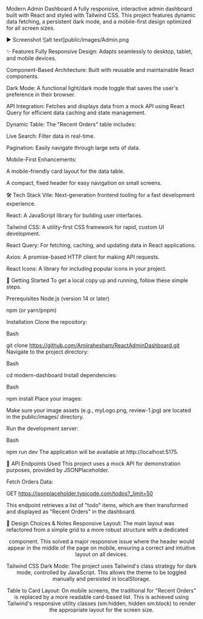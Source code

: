 Modern Admin Dashboard
A fully responsive, interactive admin dashboard built with React and styled with Tailwind CSS. This project features dynamic data fetching, a persistent dark mode, and a mobile-first design optimized for all screen sizes.



► Screenshot
![alt text]public/images/Admin.png

✨ Features
Fully Responsive Design: Adapts seamlessly to desktop, tablet, and mobile devices.

Component-Based Architecture: Built with reusable and maintainable React components.

Dark Mode: A functional light/dark mode toggle that saves the user's preference in their browser.

API Integration: Fetches and displays data from a mock API using React Query for efficient data caching and state management.

Dynamic Table: The "Recent Orders" table includes:

Live Search: Filter data in real-time.

Pagination: Easily navigate through large sets of data.

Mobile-First Enhancements:

A mobile-friendly card layout for the data table.

A compact, fixed header for easy navigation on small screens.

🛠️ Tech Stack
Vite: Next-generation frontend tooling for a fast development experience.

React: A JavaScript library for building user interfaces.

Tailwind CSS: A utility-first CSS framework for rapid, custom UI development.

React Query: For fetching, caching, and updating data in React applications.

Axios: A promise-based HTTP client for making API requests.

React Icons: A library for including popular icons in your project.

🚀 Getting Started
To get a local copy up and running, follow these simple steps.

Prerequisites
Node.js (version 14 or later)

npm (or yarn/pnpm)

Installation
Clone the repository:

Bash

git clone https://github.com/Amiirahesham/ReactAdminDashboard.git
Navigate to the project directory:

Bash

cd modern-dashboard
Install dependencies:

Bash

npm install
Place your images:

Make sure your image assets (e.g., myLogo.png, review-1.jpg) are located in the public/images/ directory.

Run the development server:

Bash

npm run dev
The application will be available at http://localhost:5175.

🔌 API Endpoints Used
This project uses a mock API for demonstration purposes, provided by JSONPlaceholder.

Fetch Orders Data:

GET https://jsonplaceholder.typicode.com/todos?_limit=50

This endpoint retrieves a list of "todo" items, which are then transformed and displayed as "Recent Orders" in the dashboard.

📝 Design Choices & Notes
Responsive Layout: The main layout was refactored from a simple grid to a more robust structure with a dedicated <Header /> component. This solved a major responsive issue where the header would appear in the middle of the page on mobile, ensuring a correct and intuitive layout on all devices.

Tailwind CSS Dark Mode: The project uses Tailwind's class strategy for dark mode, controlled by JavaScript. This allows the theme to be toggled manually and persisted in localStorage.

Table to Card Layout: On mobile screens, the traditional <table> for "Recent Orders" is replaced by a more readable card-based list. This is achieved using Tailwind's responsive utility classes (sm:hidden, hidden sm:block) to render the appropriate layout for the screen size.